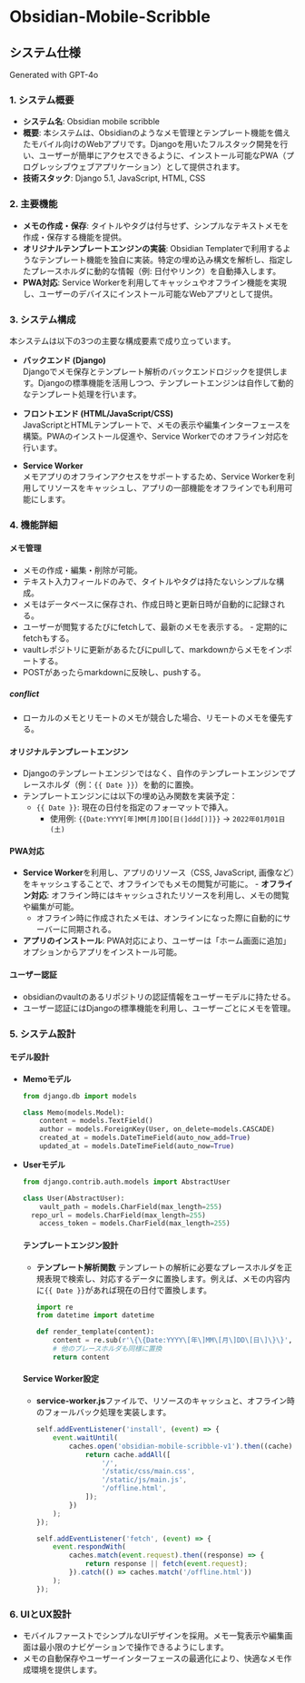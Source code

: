 # Obsidian-Mobile-Scribble

## システム仕様
Generated with GPT-4o

### 1. システム概要
   - **システム名**: Obsidian mobile scribble
   - **概要**: 本システムは、Obsidianのようなメモ管理とテンプレート機能を備えたモバイル向けのWebアプリです。Djangoを用いたフルスタック開発を行い、ユーザーが簡単にアクセスできるように、インストール可能なPWA（プログレッシブウェブアプリケーション）として提供されます。
   - **技術スタック**: Django 5.1, JavaScript, HTML, CSS

### 2. 主要機能
   - **メモの作成・保存**: タイトルやタグは付与せず、シンプルなテキストメモを作成・保存する機能を提供。
   - **オリジナルテンプレートエンジンの実装**: Obsidian Templaterで利用するようなテンプレート機能を独自に実装。特定の埋め込み構文を解析し、指定したプレースホルダに動的な情報（例: 日付やリンク）を自動挿入します。
   - **PWA対応**: Service Workerを利用してキャッシュやオフライン機能を実現し、ユーザーのデバイスにインストール可能なWebアプリとして提供。
   
### 3. システム構成
   本システムは以下の3つの主要な構成要素で成り立っています。

   - **バックエンド (Django)**  
     Djangoでメモ保存とテンプレート解析のバックエンドロジックを提供します。Djangoの標準機能を活用しつつ、テンプレートエンジンは自作して動的なテンプレート処理を行います。

   - **フロントエンド (HTML/JavaScript/CSS)**  
     JavaScriptとHTMLテンプレートで、メモの表示や編集インターフェースを構築。PWAのインストール促進や、Service Workerでのオフライン対応を行います。

   - **Service Worker**  
     メモアプリのオフラインアクセスをサポートするため、Service Workerを利用してリソースをキャッシュし、アプリの一部機能をオフラインでも利用可能にします。
### 4. 機能詳細
#### メモ管理
   - メモの作成・編集・削除が可能。
   - テキスト入力フィールドのみで、タイトルやタグは持たないシンプルな構成。
   - メモはデータベースに保存され、作成日時と更新日時が自動的に記録される。
   - ユーザーが閲覧するたびにfetchして、最新のメモを表示する。
    - 定期的にfetchもする。
   - vaultレポジトリに更新があるたびにpullして、markdownからメモをインポートする。
   - POSTがあったらmarkdownに反映し、pushする。
##### conflict
   - ローカルのメモとリモートのメモが競合した場合、リモートのメモを優先する。
#### オリジナルテンプレートエンジン
   - Djangoのテンプレートエンジンではなく、自作のテンプレートエンジンでプレースホルダ（例：`{{ Date }}`）を動的に置換。
   - テンプレートエンジンには以下の埋め込み関数を実装予定：
     - `{{ Date }}`: 現在の日付を指定のフォーマットで挿入。
        - 使用例: `{{Date:YYYY[年]MM[月]DD[日(]ddd[)]}}` → `2022年01月01日(土)`
#### PWA対応
   - **Service Worker**を利用し、アプリのリソース（CSS, JavaScript, 画像など）をキャッシュすることで、オフラインでもメモの閲覧が可能に。
    - **オフライン対応**: オフライン時にはキャッシュされたリソースを利用し、メモの閲覧や編集が可能。
      - オフライン時に作成されたメモは、オンラインになった際に自動的にサーバーに同期される。
   - **アプリのインストール**: PWA対応により、ユーザーは「ホーム画面に追加」オプションからアプリをインストール可能。  
#### ユーザー認証
   - obsidianのvaultのあるリポジトリの認証情報をユーザーモデルに持たせる。
   - ユーザー認証にはDjangoの標準機能を利用し、ユーザーごとにメモを管理。
### 5. システム設計
#### モデル設計
   - **Memoモデル**
     ```python
     from django.db import models

     class Memo(models.Model):
         content = models.TextField()
         author = models.ForeignKey(User, on_delete=models.CASCADE)
         created_at = models.DateTimeField(auto_now_add=True)
         updated_at = models.DateTimeField(auto_now=True)
     ```
- **Userモデル**
  ```python
  from django.contrib.auth.models import AbstractUser

  class User(AbstractUser):
	  vault_path = models.CharField(max_length=255)
    repo_url = models.CharField(max_length=255)
	  access_token = models.CharField(max_length=255)
  ```
   #### テンプレートエンジン設計
   - **テンプレート解析関数**
     テンプレートの解析に必要なプレースホルダを正規表現で検索し、対応するデータに置換します。例えば、メモの内容内に`{{ Date }}`があれば現在の日付で置換します。
     ```python
     import re
     from datetime import datetime

     def render_template(content):
         content = re.sub(r'\{\{Date:YYYY\[年\]MM\[月\]DD\[日\]\}\}', datetime.now().strftime('%Y年%m月%d日'), content)
         # 他のプレースホルダも同様に置換
         return content
     ```
   #### Service Worker設定
   - **service-worker.js**ファイルで、リソースのキャッシュと、オフライン時のフォールバック処理を実装します。
     ```javascript
     self.addEventListener('install', (event) => {
         event.waitUntil(
             caches.open('obsidian-mobile-scribble-v1').then((cache) => {
                 return cache.addAll([
                     '/',
                     '/static/css/main.css',
                     '/static/js/main.js',
                     '/offline.html',
                 ]);
             })
         );
     });

     self.addEventListener('fetch', (event) => {
         event.respondWith(
             caches.match(event.request).then((response) => {
                 return response || fetch(event.request);
             }).catch(() => caches.match('/offline.html'))
         );
     });
     ```
### 6. UIとUX設計
   - モバイルファーストでシンプルなUIデザインを採用。メモ一覧表示や編集画面は最小限のナビゲーションで操作できるようにします。
   - メモの自動保存やユーザーインターフェースの最適化により、快適なメモ作成環境を提供します。